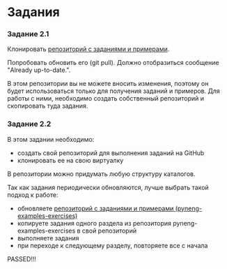 # Задания

### Задание 2.1

Клонировать [репозиторий с заданиями и примерами](https://github.com/natenka/pyneng-examples-exercises).

Попробовать обновить его (git pull). Должно отобразиться сообщение "Already up-to-date.".

В этом репозитории вы не можете вносить изменения, поэтому он будет использоваться только для получения заданий и примеров.
Для работы с ними, необходимо создать собственный репозиторий и скопировать туда задания.


### Задание 2.2

В этом задании необходимо:

* создать свой репозиторий для выполнения заданий на GitHub
* клонировать ее на свою виртуалку

В репозитории можно придумать любую структуру каталогов.

Так как задания периодически обновляются, лучше выбрать такой подход к работе:

* обновляете [репозиторий с заданиями и примерами (pyneng-examples-exercises)](https://github.com/natenka/pyneng-examples-exercises)
* копируете задания одного раздела из репозитория pyneng-examples-exercises в свой репозиторий
* выполняете задания
* при переходе к следующему разделу, повторяете все с начала


PASSED!!!
